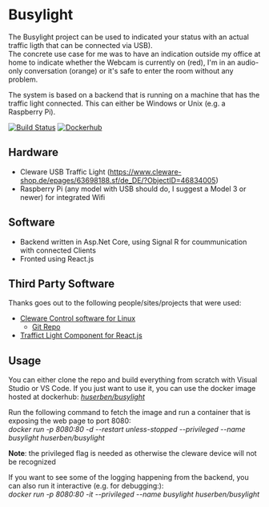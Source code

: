 # Busylight
The Busylight project can be used to indicated your status with an actual traffic ligth that can be connected via USB).  
The concrete use case for me was to have an indication outside my office at home to indicate whether the Webcam is currently on (red), I'm in an audio-only conversation (orange) or it's safe to enter the room without any problem.

The system is based on a backend that is running on a machine that has the traffic light connected. This can either be Windows or Unix (e.g. a Raspberry Pi).

[![Build Status](https://dev.azure.com/huserben/busylight/_apis/build/status/huserben.busylight?branchName=master)](https://dev.azure.com/huserben/busylight/_build/latest?definitionId=48&branchName=master)
[![Dockerhub](https://img.shields.io/docker/pulls/huserben/busylight)](https://hub.docker.com/repository/docker/huserben/busylight)

## Hardware
- Cleware USB Traffic Light (https://www.cleware-shop.de/epages/63698188.sf/de_DE/?ObjectID=46834005)
- Raspberry Pi (any model with USB should do, I suggest a Model 3 or newer) for integrated Wifi

## Software
- Backend written in Asp.Net Core, using Signal R for coummunication with connected Clients
- Fronted using React.js

## Third Party Software
Thanks goes out to the following people/sites/projects that were used:
- [Cleware Control software for Linux](https://www.vanheusden.com/clewarecontrol/)
  - [Git Repo](https://github.com/flok99/clewarecontrol)
 - [Traffict Light Component for React.js](https://github.com/sgnh/react-trafficlight)

## Usage
You can either clone the repo and build everything from scratch with Visual Studio or VS Code.
If you just want to use it, you can use the docker image hosted at dockerhub: *[huserben/busylight](https://hub.docker.com/repository/docker/huserben/busylight)*

Run the following command to fetch the image and run a container that is exposing the web page to port 8080:  
*docker run -p 8080:80 -d --restart unless-stopped --privileged --name busylight huserben/busylight*

**Note**: the privileged flag is needed as otherwise the cleware device will not be recognized

If you want to see some of the logging happening from the backend, you can also run it interactive (e.g. for debugging:):  
*docker run -p 8080:80 -it --privileged --name busylight huserben/busylight*
